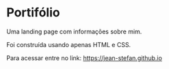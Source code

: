 # Portifólio

Uma landing page com informações sobre mim.

Foi construída usando apenas HTML e CSS.

Para acessar entre no link: <https://jean-stefan.github.io>
